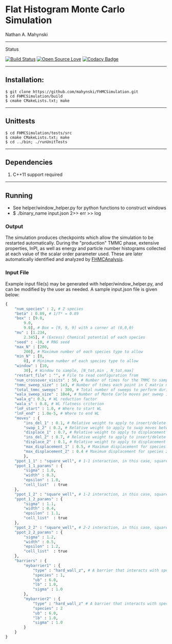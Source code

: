 # Flat Histogram Monte Carlo Simulation

Nathan A. Mahynski

---

Status

[![Build Status](https://travis-ci.org/mahynski/FHMCSimulation.svg?branch=master)](https://travis-ci.org/mahynski/FHMCSimulation) [![Open Source Love](https://badges.frapsoft.com/os/v2/open-source.svg?v=103)](https://github.com/ellerbrock/open-source-badge/) [![Codacy Badge](https://api.codacy.com/project/badge/Grade/f5b0edf4e77e4902b871d7f1faeabc6f)](https://www.codacy.com/app/nathan-mahynski/FHMCSimulation?utm_source=github.com&amp;utm_medium=referral&amp;utm_content=mahynski/FHMCSimulation&amp;utm_campaign=Badge_Grade)

---

## Installation:

```
$ git clone https://github.com/mahynski/FHMCSimulation.git
$ cd FHMCSimulation/build
$ cmake CMakeLists.txt; make
```

---

## Unittests

```
$ cd FHMCSimulation/tests/src
$ cmake CMakeLists.txt; make
$ cd ../bin; ./runUnitTests
```

---

## Dependencies

1. C++11 support required

---

## Running

* See helper/window_helper.py for python functions to construct windows
* $ ./binary_name input.json 2>> err >> log

### Output

The simulation produces checkpoints which allow the simulation to be restarted automatically.  During the "production" TMMC phase, extensive properties, lnPI, as well as energy and particle number histograms collected at each value of the scalar order parameter used.  These are later automatically identified and analyzed by [FHMCAnalysis](https://mahynski.github.io/FHMCAnalysis/).

### Input File

Example input file(s) may be generated with helper/window_helper.py, and can be modified by the user as needed.  A sample input.json file is given below:

```python
{
    "num_species" : 2, # 2 species
    "beta" : 0.89, # 1/T* = 0.89
    "box" : [9.0,
        9.0,
        9.0], # Box = [9, 9, 9] with a corner at (0,0,0)
    "mu" : [1.234,
        2.345], # (Excess) Chemical potential of each species
    "seed" : -10, # RNG seed
    "max_N" : [200,
        200], # Maximum number of each species type to allow
    "min_N" : [0,
        0], # Minimum number of each species type to allow
    "window" : [10,
        30], # Window to sample, [N_tot,min , N_tot,max]
    "restart_file" : "", # File to read configuration from
    "num_crossover_visits" : 50, # Number of times for the TMMC to sample each point in C matrix before taking over from WL
    "tmmc_sweep_size" : 1e3, # Number of times each point in C matrix must be visited per sweep
    "total_tmmc_sweeps" : 300, # Total number of sweeps to perform during TMMC stage
    "wala_sweep_size" : 10e4, # Number of Monte Carlo moves per sweep in WL stage (after each sweep) flatness is checked for
    "wala_g": 0.5, # WL reduction factor
    "wala_s" : 0.8, # WL flatness criterion
    "lnF_start" : 1.0, # Where to start WL
    "lnF_end" : 1.0e-5, # Where to end WL
    "moves" : {
        "ins_del_1" : 0.1, # Relative weight to apply to insert/delete moves of species 1
        "swap_1_2" : 0.2, # Relative weight to apply to swap moves between species 1 and 2
	    "displace_1" : 0.7, # Relative weight to apply to displacement moves of species 1
	    "ins_del_2" : 0.7, # Relative weight to apply to insert/delete moves of species 2
        "displace_2" : 0.1, # Relative weight to apply to displacement moves of species 2
        "max_displacement_1" : 0.5, # Maximum displacement for species 1
        "max_displacement_2" : 0.4 # Maximum displacement for species 2
        },
    "ppot_1_1" : "square_well", # 1-1 interaction, in this case, square well
    "ppot_1_1_params" : {
        "sigma" : 1.0,
        "width" : 0.3,
        "epsilon" : 1.0,
        "cell_list"  : true
    },
    "ppot_1_2" : "square_well", # 1-2 interaction, in this case, square well
    "ppot_1_2_params" : {
        "sigma" : 1.1,
        "width" : 0.4,
        "epsilon" : 1.1,
        "cell_list"  : true
    },
    "ppot_2_2" : "square_well", # 2-2 interaction, in this case, square well
    "ppot_2_2_params" : {
        "sigma" : 1.2,
        "width" : 0.5,
        "epsilon" : 1.2,
        "cell_list"  : true
    },
    "barriers" : {
        "mybarrier1" : {
            "type" : "hard_wall_z", # A barrier that interacts with species 1 as a hard wall in the z-direction
            "species" : 1,
            "ub" : 6.0,
            "lb" : 1.0,
            "sigma" : 1.0
        },
        "mybarrier2" : {
            "type" : "hard_wall_z" # A barrier that interacts with species 2 as a hard wall in the z-direction
            "species" : 2
            "ub" : 6.0,
            "lb" : 1.0,
            "sigma" : 1.0
	    }
    }
}
```
